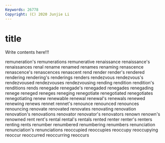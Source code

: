 ```yaml
---
Keywords: 26778
Copyright: (C) 2020 Junjie Li
---
```


# title

Write contents here!!!

remuneration's 
remunerations 
remunerative 
renaissance
renaissance's 
renaissances 
renal 
rename 
renamed 
renames 
renaming 
renascence 
renascence's 
renascences
renascent 
rend 
render 
render's 
rendered 
rendering 
rendering's 
renderings 
renders 
rendezvous
rendezvous's 
rendezvoused 
rendezvouses 
rendezvousing 
rending 
rendition 
rendition's 
renditions 
rends 
renegade
renegade's 
renegaded 
renegades 
renegading 
renege 
reneged 
reneges 
reneging 
renegotiate 
renegotiated
renegotiates 
renegotiating 
renew 
renewable 
renewal 
renewal's 
renewals 
renewed 
renewing 
renews
rennet 
rennet's 
renounce 
renounced 
renounces 
renouncing 
renovate 
renovated 
renovates 
renovating
renovation 
renovation's 
renovations 
renovator 
renovator's 
renovators 
renown 
renown's 
renowned 
rent
rent's 
rental 
rental's 
rentals 
rented 
renter 
renter's 
renters 
renting 
rents
renumber 
renumbered 
renumbering 
renumbers 
renunciation 
renunciation's 
renunciations 
reoccupied 
reoccupies 
reoccupy
reoccupying 
reoccur 
reoccurred 
reoccurring 
reoccurs 
